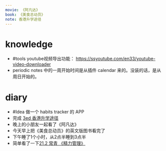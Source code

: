 ```yaml
---
movie: 《阿凡达》
book: 《美食总动员》
note: 香港升学途径
---
```


# knowledge
- #tools youtube视频导出功能： https://ssyoutube.com/en33/youtube-video-downloader
- periodic notes 中的一周开始时间是从插件 calendar 来的。没装的话，是从周日开始的。

# diary

- #Idea 做一个 habits tracker 的 APP
- 完成 [3ed 香港升学途径](3ed%20香港升学途径.md)
- 晚上的小朋友一起看了《阿凡达》
- 今天早上把《美食总动员》的英文版图书看完了
- 下午睡了1个小时，从2点半睡到3点半
- 简单看了一下[21.2 常青 《精力管理》](z_文献笔记/21.2%20常青%20《精力管理》.md)
